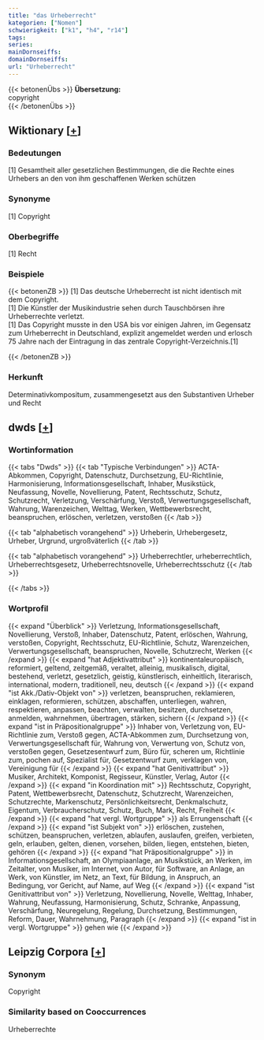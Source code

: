 ```yaml
---
title: "das Urheberrecht"
kategorien: ["Nomen"]
schwierigkeit: ["k1", "h4", "r14"]
tags:
series:
mainDornseiffs:
domainDornseiffs:
url: "Urheberrecht"
---
```


{{< betonenÜbs >}}
**Übersetzung:**  
copyright  
{{< /betonenÜbs >}}

## Wiktionary [[+](https://de.wiktionary.org/wiki/Urheberrecht)]

### Bedeutungen
[1] Gesamtheit aller gesetzlichen Bestimmungen, die die Rechte eines Urhebers an den von ihm geschaffenen Werken schützen  

### Synonyme
[1] Copyright  

### Oberbegriffe
[1] Recht  

### Beispiele
{{< betonenZB >}}
[1] Das deutsche Urheberrecht ist nicht identisch mit dem Copyright.  
[1] Die Künstler der Musikindustrie sehen durch Tauschbörsen ihre Urheberrechte verletzt.  
[1] Das Copyright musste in den USA bis vor einigen Jahren, im Gegensatz zum Urheberrecht in Deutschland, explizit angemeldet werden und erlosch 75 Jahre nach der Eintragung in das zentrale Copyright-Verzeichnis.[1]  

{{< /betonenZB >}}
### Herkunft
Determinativkompositum, zusammengesetzt aus den Substantiven Urheber und Recht  



## dwds [[+](https://www.dwds.de/wb/Urheberrecht)]

### Wortinformation
{{< tabs "Dwds" >}}
{{< tab "Typische Verbindungen" >}}
ACTA-Abkommen, Copyright, Datenschutz, Durchsetzung, EU-Richtlinie, Harmonisierung, Informationsgesellschaft, Inhaber, Musikstück, Neufassung, Novelle, Novellierung, Patent, Rechtsschutz, Schutz, Schutzrecht, Verletzung, Verschärfung, Verstoß, Verwertungsgesellschaft, Wahrung, Warenzeichen, Welttag, Werken, Wettbewerbsrecht, beanspruchen, erlöschen, verletzen, verstoßen
{{< /tab >}}

{{< tab "alphabetisch vorangehend" >}}
Urheberin, Urhebergesetz, Urheber, Urgrund, urgroßväterlich
{{< /tab >}}

{{< tab "alphabetisch vorangehend" >}}
Urheberrechtler, urheberrechtlich, Urheberrechtsgesetz, Urheberrechtsnovelle, Urheberrechtsschutz
{{< /tab >}}

{{< /tabs >}}

### Wortprofil
{{< expand "Überblick" >}} Verletzung, Informationsgesellschaft, Novellierung, Verstoß, Inhaber, Datenschutz, Patent, erlöschen, Wahrung, verstoßen, Copyright, Rechtsschutz, EU-Richtlinie, Schutz, Warenzeichen, Verwertungsgesellschaft, beanspruchen, Novelle, Schutzrecht, Werken {{< /expand >}}
{{< expand "hat Adjektivattribut" >}} kontinentaleuropäisch, reformiert, geltend, zeitgemäß, veraltet, alleinig, musikalisch, digital, bestehend, verletzt, gesetzlich, geistig, künstlerisch, einheitlich, literarisch, international, modern, traditionell, neu, deutsch {{< /expand >}}
{{< expand "ist Akk./Dativ-Objekt von" >}} verletzen, beanspruchen, reklamieren, einklagen, reformieren, schützen, abschaffen, unterliegen, wahren, respektieren, anpassen, beachten, verwalten, besitzen, durchsetzen, anmelden, wahrnehmen, übertragen, stärken, sichern {{< /expand >}}
{{< expand "ist in Präpositionalgruppe" >}} Inhaber von, Verletzung von, EU-Richtlinie zum, Verstoß gegen, ACTA-Abkommen zum, Durchsetzung von, Verwertungsgesellschaft für, Wahrung von, Verwertung von, Schutz von, verstoßen gegen, Gesetzesentwurf zum, Büro für, scheren um, Richtlinie zum, pochen auf, Spezialist für, Gesetzentwurf zum, verklagen von, Vereinigung für {{< /expand >}}
{{< expand "hat Genitivattribut" >}} Musiker, Architekt, Komponist, Regisseur, Künstler, Verlag, Autor {{< /expand >}}
{{< expand "in Koordination mit" >}} Rechtsschutz, Copyright, Patent, Wettbewerbsrecht, Datenschutz, Schutzrecht, Warenzeichen, Schutzrechte, Markenschutz, Persönlichkeitsrecht, Denkmalschutz, Eigentum, Verbraucherschutz, Schutz, Buch, Mark, Recht, Freiheit {{< /expand >}}
{{< expand "hat vergl. Wortgruppe" >}} als Errungenschaft {{< /expand >}}
{{< expand "ist Subjekt von" >}} erlöschen, zustehen, schützen, beanspruchen, verletzen, ablaufen, auslaufen, greifen, verbieten, geln, erlauben, gelten, dienen, vorsehen, bilden, liegen, entstehen, bieten, gehören {{< /expand >}}
{{< expand "hat Präpositionalgruppe" >}} in Informationsgesellschaft, an Olympiaanlage, an Musikstück, an Werken, im Zeitalter, von Musiker, im Internet, von Autor, für Software, an Anlage, an Werk, von Künstler, im Netz, an Text, für Bildung, in Anspruch, an Bedingung, vor Gericht, auf Name, auf Weg {{< /expand >}}
{{< expand "ist Genitivattribut von" >}} Verletzung, Novellierung, Novelle, Welttag, Inhaber, Wahrung, Neufassung, Harmonisierung, Schutz, Schranke, Anpassung, Verschärfung, Neuregelung, Regelung, Durchsetzung, Bestimmungen, Reform, Dauer, Wahrnehmung, Paragraph {{< /expand >}}
{{< expand "ist in vergl. Wortgruppe" >}} gehen wie {{< /expand >}}

## Leipzig Corpora [[+](https://corpora.uni-leipzig.de/en/res?word=Urheberrecht&corpusId=deu_newscrawl-public_2018)]


### Synonym
Copyright


### Similarity based on Cooccurrences
Urheberrechte

